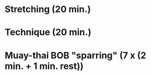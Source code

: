 # Stretching (20 min.)
# Technique (20 min.)
# Muay-thai BOB "sparring" (7 x (2 min. + 1 min. rest))
